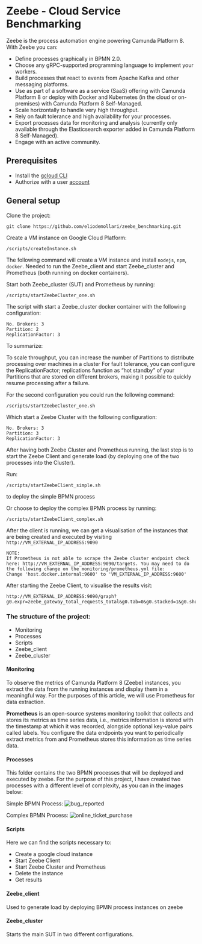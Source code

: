 # Zeebe - Cloud Service Benchmarking

Zeebe is the process automation engine powering Camunda Platform 8.
With Zeebe you can:
- Define processes graphically in BPMN 2.0.
- Choose any gRPC-supported programming language to implement your workers.
- Build processes that react to events from Apache Kafka and other messaging platforms.
- Use as part of a software as a service (SaaS) offering with Camunda Platform 8 or deploy with Docker and Kubernetes (in the cloud or on-premises) with Camunda Platform 8 Self-Managed.
- Scale horizontally to handle very high throughput.
- Rely on fault tolerance and high availability for your processes.
- Export processes data for monitoring and analysis (currently only available through the Elasticsearch exporter added in Camunda Platform 8 Self-Managed).
- Engage with an active community.

## Prerequisites
- Install the [gcloud CLI](https://cloud.google.com/sdk/docs/install)
- Authorize with a user [account](https://cloud.google.com/sdk/docs/authorizing#authorize_with_a_user_account)

## General setup  

Clone the project:
```
git clone https://github.com/eliodemollari/zeebe_benchmarking.git
```

Create a VM instance on Google Cloud Platform: 
```
/scripts/createInstance.sh
```
The following command will create a VM instance and install ```nodejs```, ```npm```, ```docker```. Needed to run the Zeebe_client and start Zeebe_cluster and Prometheus (both running on docker containers).

Start both Zeebe_cluster (SUT) and Prometheus by running: 
```
/scripts/startZeebeCluster_one.sh
```
The script with start a Zeebe_cluster docker container with the following configuration:

```
No. Brokers: 3
Partition: 2
ReplicationFactor: 3
```
To summarize:

To scale throughput, you can increase the number of Partitions to distribute processing over machines in a cluster
For fault tolerance, you can configure the ReplicationFactor; replications function as “hot standby” of your Partitions that are stored on different brokers, making it possible to quickly resume processing after a failure. 

For the second configuration you could run the following command:
```
/scripts/startZeebeCluster_one.sh
```

Which start a Zeebe Cluster with the following configuration:
```
No. Brokers: 3
Partition: 3
ReplicationFactor: 3
```

After having both Zeebe Cluster and Prometheus running, the last step is to start the Zeebe Client and generate load (by deploying one of the two processes into the Cluster). 

Run:
```
/scripts/startZeebeClient_simple.sh
```
to deploy the simple BPMN process

Or choose to deploy the complex BPMN process by running:
```
/scripts/startZeebeClient_complex.sh
```

After the client is running, we can get a visualisation of the instances that are being created and executed by visiting ```http://VM_EXTERNAL_IP_ADDRESS:9090```

```
NOTE:
If Prometheus is not able to scrape the Zeebe cluster endpoint check here: http://VM_EXTERNAL_IP_ADDRESS:9090/targets. You may need to do the following change on the monitoring/prometheus.yml file:
Change 'host.docker.internal:9600' to 'VM_EXTERNAL_IP_ADDRESS:9600'
```

After starting the Zeebe Client, to visualise the results visit: 
```
http://VM_EXTERNAL_IP_ADDRESS:9090/graph?g0.expr=zeebe_gateway_total_requests_total&g0.tab=0&g0.stacked=1&g0.show_exemplars=0&g0.range_input=30m&g1.expr=zeebe_executed_instances_total&g1.tab=0&g1.stacked=1&g1.show_exemplars=0&g1.range_input=30m
```

### The structure of the project:
- Monitoring
- Processes
- Scripts
- Zeebe_client
- Zeebe_cluster

#### Monitoring
To observe the metrics of Camunda Platform 8 (Zeebe) instances, you extract the data from the running instances and display them in a meaningful way. For the purposes of this article, we will use Prometheus for data extraction.

**Prometheus** is an open-source systems monitoring toolkit that collects and stores its metrics as time series data, i.e., metrics information is stored with the timestamp at which it was recorded, alongside optional key-value pairs called labels. You configure the data endpoints you want to periodically extract metrics from and Prometheus stores this information as time series data.


#### Processes
This folder contains the two BPMN processes that will be deployed and executed by zeebe. For the purpose of this project, I have created two processes with a different level of complexity, as you can in the images below:

Simple BPMN Process:
![bug_reported](https://user-images.githubusercontent.com/34032442/217483784-e8708f31-e4a7-4181-8bf8-90bc11eaf1e5.png)

Complex BPMN Process:
![online_ticket_purchase](https://user-images.githubusercontent.com/34032442/217483497-90879e10-6742-4ba9-9962-2136dcb6b785.png)


#### Scripts
Here we can find the scripts necessary to: 
- Create a google cloud instance
- Start Zeebe Client
- Start Zeebe Cluster and Prometheus
- Delete the instance
- Get results


#### Zeebe_client
Used to generate load by deploying BPMN process instances on zeebe 


#### Zeebe_cluster
Starts the main SUT in two different configurations. 





